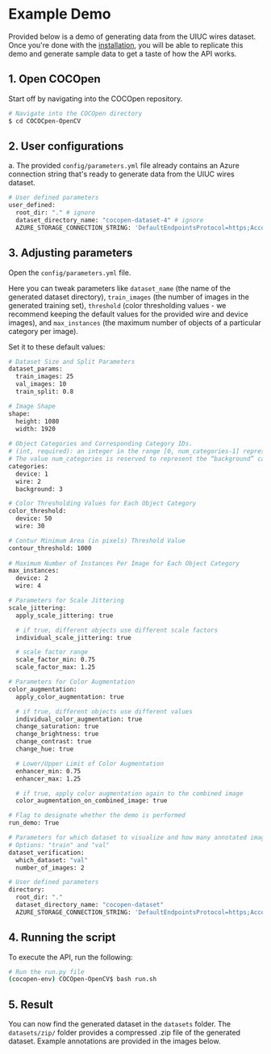 # **Example Demo**
Provided below is a demo of generating data from the UIUC wires dataset. Once you're done with the [installation](./INSTALLATION.md), you will be able to replicate this demo and generate sample data to get a taste of how the API works.

## **1. Open COCOpen**
Start off by navigating into the COCOpen repository.

```bash
# Navigate into the COCOpen directory
$ cd COCOCpen-OpenCV
```

## **2. User configurations**
a. The provided `config/parameters.yml` file already contains an Azure connection string that's ready to generate data from the UIUC wires dataset.

```bash
# User defined parameters
user_defined:
  root_dir: "." # ignore
  dataset_directory_name: "cocopen-dataset-4" # ignore
  AZURE_STORAGE_CONNECTION_STRING: 'DefaultEndpointsProtocol=https;AccountName=uiucwiresdataset;AccountKey=VkJ1HT3LkDuiLTFK8yd+eAFLvhLKJNqLDIealTPY9Lv6Dp7VDFVWKIvhnNXqC+GCQYjh7NQVuH1r+ASt/tVk7g==;EndpointSuffix=core.windows.net' # UIUC's Azure connection string
```

## **3. Adjusting parameters**
Open the `config/parameters.yml` file.

Here you can tweak parameters like `dataset_name` (the name of the generated dataset directory), `train_images` (the number of images in the generated training set), `threshold` (color thresholding values - we recommend keeping the default values for the provided wire and device images), and `max_instances` (the maximum number of objects of a particular category per image).

Set it to these default values:
```bash
# Dataset Size and Split Parameters
dataset_params:
  train_images: 25
  val_images: 10
  train_split: 0.8

# Image Shape
shape:
  height: 1080
  width: 1920
  
# Object Categories and Corresponding Category IDs. 
# (int, required): an integer in the range [0, num_categories-1] representing the category label. 
# The value num_categories is reserved to represent the “background” category, if applicable.
categories:
  device: 1
  wire: 2
  background: 3

# Color Thresholding Values for Each Object Category
color_threshold:
  device: 50
  wire: 30

# Contur Minimum Area (in pixels) Threshold Value
contour_threshold: 1000
  
# Maximum Number of Instances Per Image for Each Object Category
max_instances:
  device: 2
  wire: 4

# Parameters for Scale Jittering
scale_jittering:
  apply_scale_jittering: true

  # if true, different objects use different scale factors
  individual_scale_jittering: true

  # scale factor range
  scale_factor_min: 0.75
  scale_factor_max: 1.25

# Parameters for Color Augmentation
color_augmentation:
  apply_color_augmentation: true

  # if true, different objects use different values
  individual_color_augmentation: true
  change_saturation: true
  change_brightness: true
  change_contrast: true
  change_hue: true

  # Lower/Upper Limit of Color Augmentation
  enhancer_min: 0.75
  enhancer_max: 1.25

  # if true, apply color augmentation again to the combined image
  color_augmentation_on_combined_image: true

# Flag to designate whether the demo is performed
run_demo: True

# Parameters for which dataset to visualize and how many annotated images from the dataset to visualize.
# Options: "train" and "val"
dataset_verification:
  which_dataset: "val"
  number_of_images: 2

# User defined parameters
directory:
  root_dir: "."
  dataset_directory_name: "cocopen-dataset"
  AZURE_STORAGE_CONNECTION_STRING: 'DefaultEndpointsProtocol=https;AccountName=uiucwiresdataset;AccountKey=VkJ1HT3LkDuiLTFK8yd+eAFLvhLKJNqLDIealTPY9Lv6Dp7VDFVWKIvhnNXqC+GCQYjh7NQVuH1r+ASt/tVk7g==;EndpointSuffix=core.windows.net'
```

## **4. Running the script**
To execute the API, run the following:

```bash
# Run the run.py file
(cocopen-env) COCOpen-OpenCV$ bash run.sh
```

## **5. Result**
You can now find the generated dataset in the `datasets` folder. The `datasets/zip/` folder provides a compressed .zip file of the generated dataset. Example annotations are provided in the images below.
